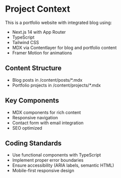# Project Context

This is a portfolio website with integrated blog using:

- Next.js 14 with App Router
- TypeScript
- Tailwind CSS
- MDX via Contentlayer for blog and portfolio content
- Framer Motion for animations

## Content Structure

- Blog posts in /content/posts/\*.mdx
- Portfolio projects in /content/projects/\*.mdx

## Key Components

- MDX components for rich content
- Responsive navigation
- Contact form with email integration
- SEO optimized

## Coding Standards

- Use functional components with TypeScript
- Implement proper error boundaries
- Ensure accessibility (ARIA labels, semantic HTML)
- Mobile-first responsive design
